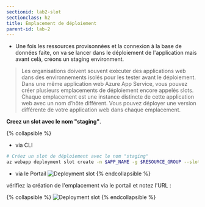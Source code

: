 ```yaml
---
sectionid: lab2-slot
sectionclass: h2
title: Emplacement de déploiement 
parent-id: lab-2
---
```


- Une fois les ressources provisonnées et la connexion à la base de données faite, on va se lancer dans le déploiement de l'application mais avant celà, créons un staging environment.

> Les organisations doivent souvent exécuter des applications web dans des environnements isolés pour les tester avant le déploiement. Dans une même application web Azure App Service, vous pouvez créer plusieurs emplacements de déploiement encore appelés slots. Chaque emplacement est une instance distincte de cette application web avec un nom d’hôte différent. Vous pouvez déployer une version différente de votre application web dans chaque emplacement.

**Creez un slot avec le nom "staging"**.

{% collapsible %}

- via CLI
  
```bash
# Créez un slot de déploiement avec le nom "staging"
az webapp deployment slot create -n $APP_NAME -g $RESOURCE_GROUP --slot staging
```

- via le Portail
![Deployment slot](/media/lab2/deployment_slots.png)
{% endcollapsible %}

vérifiez la création de l'emplacement via le portail et notez l'URL :

{% collapsible %}
![Deployment slot](/media/lab2/slots_verify.png)
{% endcollapsible %}
